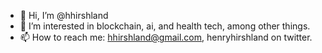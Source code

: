 - 👋 Hi, I’m @hhirshland
- 👀 I’m interested in blockchain, ai, and health tech, among other things.
- 📫 How to reach me: hhirshland@gmail.com, henryhirshland on twitter.

<!---
hhirshland/hhirshland is a ✨ special ✨ repository because its `README.md` (this file) appears on your GitHub profile.
You can click the Preview link to take a look at your changes.
--->
